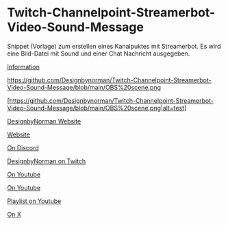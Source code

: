 # Twitch-Channelpoint-Streamerbot-Video-Sound-Message
Snippet (Vorlage) zum erstellen eines Kanalpuktes mit Streamerbot. Es wird eine Bild-Datei mit Sound und einer Chat Nachricht ausgegeben.

[Information](https://github.com/Designbynorman/Twitch-Channelpoint-Streamerbot-Video-Sound-Message/blob/main/info)

https://github.com/Designbynorman/Twitch-Channelpoint-Streamerbot-Video-Sound-Message/blob/main/OBS%20scene.png

[https://github.com/Designbynorman/Twitch-Channelpoint-Streamerbot-Video-Sound-Message/blob/main/OBS%20scene.png|alt=test]

[DesignbyNorman Website](https://www.designbynorman.com/)

[Website](https://www.designbynorman.com/streamerbot/)

[On Discord](https://discord.gg/Gdt94HaFbM)

[DesignbyNorman on Twitch](https://www.twitch.tv/designbynorman)

[On Youtube](https://www.youtube.com/@DesignbyNorman)

[On Youtube](https://www.youtube.com/watch?v=HdMd97M6huI)

[Playlist on Youtube](https://www.youtube.com/playlist?list=PLrgOpxS02b-PncLHRg-5W7kJ3o4TT6DhM)

[On X](https://x.com/Designbynorman)
